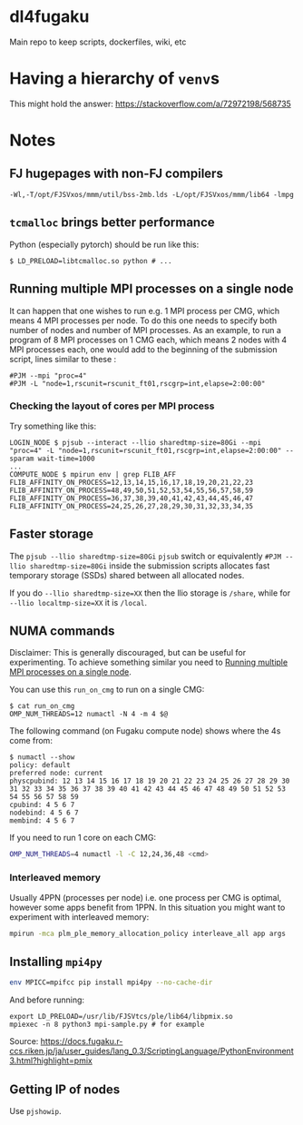 # dl4fugaku
Main repo to keep scripts, dockerfiles, wiki, etc

# Having a hierarchy of `venv`s

This might hold the answer: https://stackoverflow.com/a/72972198/568735

# Notes

## FJ hugepages with non-FJ compilers
```
-Wl,-T/opt/FJSVxos/mmm/util/bss-2mb.lds -L/opt/FJSVxos/mmm/lib64 -lmpg
```

## `tcmalloc` brings better performance
Python (especially pytorch) should be run like this:
```
$ LD_PRELOAD=libtcmalloc.so python # ...
```

## Running multiple MPI processes on a single node

It can happen that one wishes to run e.g. 1 MPI process per CMG, which
means 4 MPI processes per node.  To do this one needs to specify both
number of nodes and number of MPI processes.  As an example, to run a
program of 8 MPI processes on 1 CMG each, which means 2 nodes with 4
MPI processes each, one would add to the beginning of the submission
script, lines similar to these :

```
#PJM --mpi "proc=4" 
#PJM -L "node=1,rscunit=rscunit_ft01,rscgrp=int,elapse=2:00:00"
```

### Checking the layout of cores per MPI process

Try something like this:
```
LOGIN_NODE $ pjsub --interact --llio sharedtmp-size=80Gi --mpi "proc=4" -L "node=1,rscunit=rscunit_ft01,rscgrp=int,elapse=2:00:00" --sparam wait-time=1000
...
COMPUTE_NODE $ mpirun env | grep FLIB_AFF
FLIB_AFFINITY_ON_PROCESS=12,13,14,15,16,17,18,19,20,21,22,23
FLIB_AFFINITY_ON_PROCESS=48,49,50,51,52,53,54,55,56,57,58,59
FLIB_AFFINITY_ON_PROCESS=36,37,38,39,40,41,42,43,44,45,46,47
FLIB_AFFINITY_ON_PROCESS=24,25,26,27,28,29,30,31,32,33,34,35
```

## Faster storage

The `pjsub --llio sharedtmp-size=80Gi` `pjsub` switch or equivalently
`#PJM --llio sharedtmp-size=80Gi` inside the submission scripts
allocates fast temporary storage (SSDs) shared between all allocated nodes.

If you do `--llio sharedtmp-size=XX` then the llio storage is `/share`, 
while for `--llio localtmp-size=XX` it is `/local`.


## NUMA commands

Disclaimer: This is generally discouraged, but can be useful for
experimenting.  To achieve something similar you need to [Running
multiple MPI processes on a single
node](#running-multiple-mpi-processes-on-a-single-node).

You can use this `run_on_cmg` to run on a single CMG:
```
$ cat run_on_cmg
OMP_NUM_THREADS=12 numactl -N 4 -m 4 $@
```
The following command (on Fugaku compute node) shows where the 4s come from:
```
$ numactl --show
policy: default
preferred node: current
physcpubind: 12 13 14 15 16 17 18 19 20 21 22 23 24 25 26 27 28 29 30 31 32 33 34 35 36 37 38 39 40 41 42 43 44 45 46 47 48 49 50 51 52 53 54 55 56 57 58 59 
cpubind: 4 5 6 7 
nodebind: 4 5 6 7 
membind: 4 5 6 7 
```

If you need to run 1 core on each CMG: 
```bash
OMP_NUM_THREADS=4 numactl -l -C 12,24,36,48 <cmd>
```


### Interleaved memory

Usually 4PPN (processes per node) i.e. one process per CMG is optimal, however some apps benefit from 1PPN.  In this situation you might want to experiment with interleaved memory:
```bash
mpirun -mca plm_ple_memory_allocation_policy interleave_all app args
```

## Installing `mpi4py`

```bash
env MPICC=mpifcc pip install mpi4py --no-cache-dir
```

And before running:
```
export LD_PRELOAD=/usr/lib/FJSVtcs/ple/lib64/libpmix.so
mpiexec -n 8 python3 mpi-sample.py # for example
```
Source: https://docs.fugaku.r-ccs.riken.jp/ja/user_guides/lang_0.3/ScriptingLanguage/PythonEnvironment3.html?highlight=pmix

## Getting IP of nodes
Use `pjshowip`.
